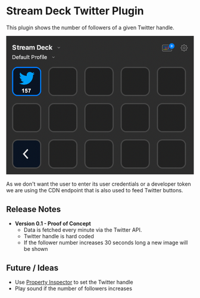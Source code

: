 # Stream Deck Twitter Plugin

This plugin shows the number of followers of a given Twitter handle.

![Stream Deck with Twitter Plugin](docs/streamdeck.png)

As we don't want the user to enter its user credentials or a developer token we are using the CDN endpoint that is also
used to feed Twitter buttons.

## Release Notes

- **Version 0.1 - Proof of Concept**
    - Data is fetched every minute via the Twitter API.
    - Twitter handle is hard coded
    - If the follower number increases 30 seconds long a new image will be shown

## Future / Ideas

- Use [Property Inspector](https://developer.elgato.com/documentation/stream-deck/sdk/property-inspector/) to set the
  Twitter handle
- Play sound if the number of followers increases